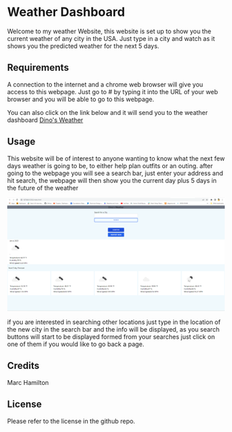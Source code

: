 # Weather Dashboard
Welcome to my weather Website, this website is set up to show you the current weather of any city in the USA. Just type in a city and watch as it shows you the predicted weather for the next 5 days.

## Requirements
A connection to the internet and a chrome web browser will give you access to this webpage. Just go to #
by typing it into the URL of your web browser and you will be able to go to this webpage.

You can also click on the link below and it will send you to the weather dashboard
[Dino's Weather](https://marcosauras.github.io/weather-channel/)

## Usage

This website will be of interest to anyone wanting to know what the next few days weather is going to be, to either help plan outfits or an outing. after going to the webpage you will see a search bar, just enter your address and hit search, the webpage will then show you the current day plus 5 days in the future of the weather

![Hampton weather](assets/images/weather-app-hampton.png)

if you are interested in searching other locations just type in the location of the new city in the search bar and the info will be displayed, as you search buttons will start to be displayed formed from your searches just click on one of them if you would like to go back a page.





## Credits
Marc Hamilton

## License

Please refer to the license in the github repo.
